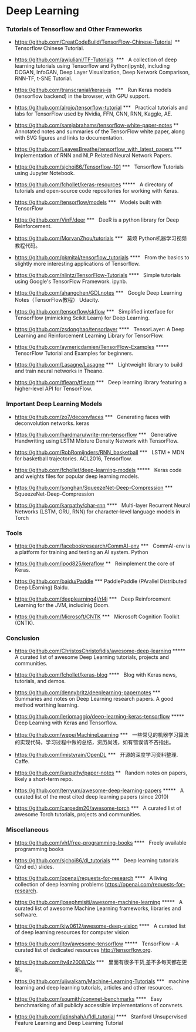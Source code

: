 # Deep Learning

### Tutorials of Tensorflow and Other Frameworks 

* https://github.com/CreatCodeBuild/TensorFlow-Chinese-Tutorial  **   
Tensorflow Chinese Tutorial. 

* https://github.com/awjuliani/TF-Tutorials  ***   
A collection of deep learning tutorials using Tensorflow and Python(ipynb), including DCGAN, InfoGAN, Deep Layer Visualization, 
Deep Network Comparison, RNN-TF, t-SNE Tutorial.

* https://github.com/transcranial/keras-js   ***  
Run Keras models (tensorflow backend) in the browser, with GPU support.

* https://github.com/alrojo/tensorflow-tutorial ***  
Practical tutorials and labs for TensorFlow used by Nvidia, FFN, CNN, RNN, Kaggle, AE.

* https://github.com/samjabrahams/tensorflow-white-paper-notes **  
Annotated notes and summaries of the TensorFlow white paper, along with SVG figures and links to documentation.

* https://github.com/LeavesBreathe/tensorflow_with_latest_papers ***  
Implementation of RNN and NLP Related Neural Network Papers.

* https://github.com/sjchoi86/Tensorflow-101 ***  
Tensorflow Tutorials using Jupyter Notebook.

* https://github.com/fchollet/keras-resources *****  
A directory of tutorials and open-source code repositories for working with Keras.

* https://github.com/tensorflow/models ***  
Models built with TensorFlow

* https://github.com/VinF/deer ***  
DeeR is a python library for Deep Reinforcement. 

* https://github.com/MorvanZhou/tutorials ***  
莫烦 Python机器学习视频教程代码。

* https://github.com/pkmital/tensorflow_tutorials ****  
From the basics to slightly more interesting applications of Tensorflow.

* https://github.com/nlintz/TensorFlow-Tutorials ****  
Simple tutorials using Google's TensorFlow Framework. ipynb.

* https://github.com/ahangchen/GDLnotes ***  
Google Deep Learning Notes（TensorFlow教程） Udacity.

* https://github.com/tensorflow/skflow ***  
Simplified interface for TensorFlow (mimicking Scikit Learn) for Deep Learning.

* https://github.com/zsdonghao/tensorlayer ****  
TensorLayer: A Deep Learning and Reinforcement Learning Library for TensorFlow.

* https://github.com/aymericdamien/TensorFlow-Examples *****  
TensorFlow Tutorial and Examples for beginners.

* https://github.com/Lasagne/Lasagne ***  
Lightweight library to build and train neural networks in Theano.

* https://github.com/tflearn/tflearn ***  
Deep learning library featuring a higher-level API for TensorFlow.


### Important Deep Learning Models
* https://github.com/zo7/deconvfaces ***  
Generating faces with deconvolution networks. keras

* https://github.com/hardmaru/write-rnn-tensorflow ***  
Generative Handwriting using LSTM Mixture Density Network with TensorFlow.

* https://github.com/RobRomijnders/RNN_basketball ***  
LSTM + MDN for basketball trajectories. ACL2016, Tensorflow.

* https://github.com/fchollet/deep-learning-models *****  
Keras code and weights files for popular deep learning models.

* https://github.com/songhan/SqueezeNet-Deep-Compression ***  
SqueezeNet-Deep-Compression

* https://github.com/karpathy/char-rnn ****  
Multi-layer Recurrent Neural Networks (LSTM, GRU, RNN) for character-level language models in Torch

### Tools
* https://github.com/facebookresearch/CommAI-env ***  
CommAI-env is a platform for training and testing an AI system. Python

* https://github.com/ipod825/keraflow **  
Reimplement the core of Keras.

* https://github.com/baidu/Paddle ***
PaddlePaddle (PArallel Distributed Deep LEarning) Baidu.

* https://github.com/deeplearning4j/rl4j ***  
Deep Reinforcement Learning for the JVM, includinig Doom.

* https://github.com/Microsoft/CNTK ***  
Microsoft Cognition Toolkit (CNTK).

###  Conclusion

* https://github.com/ChristosChristofidis/awesome-deep-learning *****  
A curated list of awesome Deep Learning tutorials, projects and communities.

* https://github.com/fchollet/keras-blog ****  
Blog with Keras news, tutorials, and demos.

* https://github.com/dennybritz/deeplearning-papernotes ***  
Summaries and notes on Deep Learning research papers. A good method worthing learning.

* https://github.com/leriomaggio/deep-learning-keras-tensorflow *****  
Deep Learning with Keras and Tensorflow.

* https://github.com/wepe/MachineLearning ***  
一些常见的机器学习算法的实现代码，学习过程中做的总结，资历尚浅，如有错误请不吝指出。

* https://github.com/imistyrain/OpenDL ***  
开源的深度学习资料整理. Caffe.

* https://github.com/karpathy/paper-notes **  
Random notes on papers, likely a short-term repo.

* https://github.com/terryum/awesome-deep-learning-papers *****  
A curated list of the most cited deep learning papers (since 2010)

* https://github.com/carpedm20/awesome-torch ***  
A curated list of awesome Torch tutorials, projects and communities.

### Miscellaneous
* https://github.com/vhf/free-programming-books ****  
Freely available programming books

* https://github.com/sjchoi86/dl_tutorials ***  
Deep learning tutorials (2nd ed.) slides.

* https://github.com/openai/requests-for-research ****  
A living collection of deep learning problems https://openai.com/requests-for-research.

* https://github.com/josephmisiti/awesome-machine-learning *****  
A curated list of awesome Machine Learning frameworks, libraries and software.

* https://github.com/kjw0612/awesome-deep-vision ****  
A curated list of deep learning resources for computer vision

* https://github.com/jtoy/awesome-tensorflow *****  
TensorFlow - A curated list of dedicated resources http://tensorflow.org.

* https://github.com/ty4z2008/Qix ***  
里面有很多干货,差不多每天都在更新。

* https://github.com/ujjwalkarn/Machine-Learning-Tutorials ***  
machine learning and deep learning tutorials, articles and other resources.

* https://github.com/soumith/convnet-benchmarks ****  
Easy benchmarking of all publicly accessible implementations of convnets.

* https://github.com/jatinshah/ufldl_tutorial ****  
Stanford Unsupervised Feature Learning and Deep Learning Tutorial
